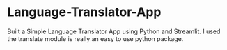 # Language-Translator-App

Built a Simple Language Translator App using Python and Streamlit. I used the translate module is really an easy to use python package. 
